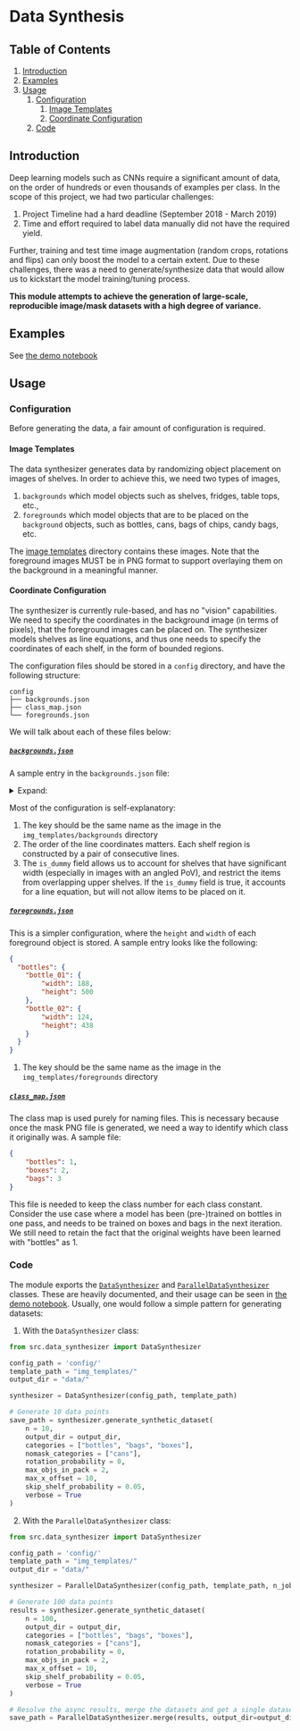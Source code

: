 # Data Synthesis

## Table of Contents

1. [Introduction](#introduction)  
1. [Examples](#examples)  
1. [Usage](#usage)  
    1. [Configuration](#configuration)  
        1. [Image Templates](#image-templates)  
        1. [Coordinate Configuration](#coordinate-configuration)  
    1. [Code](#code)  

## Introduction

Deep learning models such as CNNs require a significant amount of data, on the order of hundreds or even thousands of examples per class. In the scope of this project, we had two particular challenges:

1. Project Timeline had a hard deadline (September 2018 - March 2019)
2. Time and effort required to label data manually did not have the required yield.

Further, training and test time image augmentation (random crops, rotations and flips) can only boost the model to a certain extent. Due to these challenges, there was a need to generate/synthesize data that would allow us to kickstart the model training/tuning process.

**This module attempts to achieve the generation of large-scale, reproducible image/mask datasets with a high degree of variance.**

## Examples

See [the demo notebook](./Synthetic-Data-Creation-for-Retail-Environments.ipynb)

## Usage

### Configuration

Before generating the data, a fair amount of configuration is required.

#### Image Templates

The data synthesizer generates data by randomizing object placement on images of shelves.
In order to achieve this, we need two types of images,
  1. `backgrounds` which model objects such as shelves, fridges, table tops, etc.,
  2. `foregrounds` which model objects that are to be placed on the `background` objects, such as bottles, cans, bags of chips, candy bags, etc.

The [image templates](./img_templates) directory contains these images. Note that the foreground images MUST be in PNG format to support overlaying them on the background in a meaningful manner.

#### Coordinate Configuration

The synthesizer is currently rule-based, and has no "vision" capabilities. We need to specify the coordinates in the background image (in terms of pixels), that the foreground images can be placed on. The synthesizer models shelves as line equations, and thus one needs to specify the coordinates of each shelf, in the form of bounded regions.

The configuration files should be stored in a `config` directory, and have the following structure:
```
config
├── backgrounds.json
├── class_map.json
└── foregrounds.json
```

We will talk about each of these files below:

##### [`backgrounds.json`](./config/backgrounds.json)

A sample entry in the `backgrounds.json` file:
<details><summary>Expand:</summary>

<p>

```json
{
  "supermarket_shelf_4": {
    "shelves": [
      {
        "x_start": 0,
        "y_start": 48,
        "x_end": 264,
        "y_end": 47
      },
      {
        "x_start": 15,
        "y_start": 87,
        "x_end": 263,
        "y_end": 169
      },
      {
        "x_start": 0,
        "y_start": 93,
        "x_end": 263,
        "y_end": 201,
        "is_dummy": true
      },
      {
        "x_start": 15,
        "y_start": 157,
        "x_end": 262,
        "y_end": 383
      }
    ]
  }
}
```

</p>
</details>

Most of the configuration is self-explanatory:

1. The key should be the same name as the image in the `img_templates/backgrounds` directory
1. The order of the line coordinates matters. Each shelf region is constructed by a pair of consecutive lines.
1. The `is_dummy` field allows us to account for shelves that have significant width (especially in images with an angled PoV), and restrict the items from overlapping upper shelves. If the `is_dummy` field is true, it accounts for a line equation, but will not allow items to be placed on it.

##### [`foregrounds.json`](./config/foregrounds.json)

This is a simpler configuration, where the `height` and `width` of each foreground object is stored. A sample entry looks like the following:

```json
{
  "bottles": {
    "bottle_01": {
        "width": 188,
        "height": 500
    },
    "bottle_02": {
        "width": 124,
        "height": 438
    }
  }
}
```

1. The key should be the same name as the image in the `img_templates/foregrounds` directory

##### [`class_map.json`](./config/class_map.json)

The class map is used purely for naming files. This is necessary because once the mask PNG file is generated, we need a way to identify which class it originally was. A sample file:

```json
{
	"bottles": 1,
	"boxes": 2,
	"bags": 3
}
```

This file is needed to keep the class number for each class constant. Consider the use case where a model has been (pre-)trained on bottles in one pass, and needs to be trained on boxes and bags in the next iteration. We still need to retain the fact that the original weights have been learned with "bottles" as 1.

### Code

The module exports the [`DataSynthesizer`](./src/data_synthesizer/data_synthesizer.py#L30) and [`ParallelDataSynthesizer`](./src/data_synthesizer/data_synthesizer.py#L280) classes. These are heavily documented, and their usage can be seen in [the demo notebook](./Synthetic-Data-Creation-for-Retail-Environments.ipynb). Usually, one would follow a simple pattern for generating datasets:

1. With the `DataSynthesizer` class:  
```python
from src.data_synthesizer import DataSynthesizer

config_path = 'config/'
template_path = "img_templates/"
output_dir = "data/"

synthesizer = DataSynthesizer(config_path, template_path)

# Generate 10 data points
save_path = synthesizer.generate_synthetic_dataset(
    n = 10,
    output_dir = output_dir,
    categories = ["bottles", "bags", "boxes"],
    nomask_categories = ["cans"],
    rotation_probability = 0,
    max_objs_in_pack = 2,
    max_x_offset = 10,
    skip_shelf_probability = 0.05,
    verbose = True
)
```  
2. With the `ParallelDataSynthesizer` class:  
```python
from src.data_synthesizer import DataSynthesizer

config_path = 'config/'
template_path = "img_templates/"
output_dir = "data/"

synthesizer = ParallelDataSynthesizer(config_path, template_path, n_jobs=10)

# Generate 100 data points
results = synthesizer.generate_synthetic_dataset(
    n = 100,
    output_dir = output_dir,
    categories = ["bottles", "bags", "boxes"],
    nomask_categories = ["cans"],
    rotation_probability = 0,
    max_objs_in_pack = 2,
    max_x_offset = 10,
    skip_shelf_probability = 0.05,
    verbose = True
)

# Resolve the async results, merge the datasets and get a single dataset
save_path = ParallelDataSynthesizer.merge(results, output_dir=output_dir)
```  
